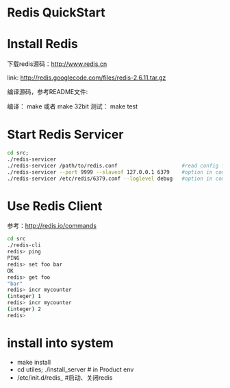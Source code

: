 # Redis QuickStart


# Install Redis

下载redis源码：http://www.redis.cn

link: http://redis.googlecode.com/files/redis-2.6.11.tar.gz

编译源码，参考README文件:

编译： make 或者 make 32bit
测试： make test

# Start Redis Servicer


```bash
cd src;
./redis-servicer
./redis-servicer /path/to/redis.conf                     #read config file
./redis-servicer --port 9999 --slaveof 127.0.0.1 6379    #option in command line
./redis-servicer /etc/redis/6379.conf --loglevel debug   #option in command line
``` 

# Use Redis Client

参考：http://redis.io/commands

```bash
cd src
./redis-cli
redis> ping
PING
redis> set foo bar
OK
redis> get foo
"bar"
redis> incr mycounter
(integer) 1
redis> incr mycounter
(integer) 2
redis>
```

# install into system

* make install
* cd utiles; ./install_server  # in Product env
* /etc/init.d/redis_<portnumber>  #启动、关闭redis
